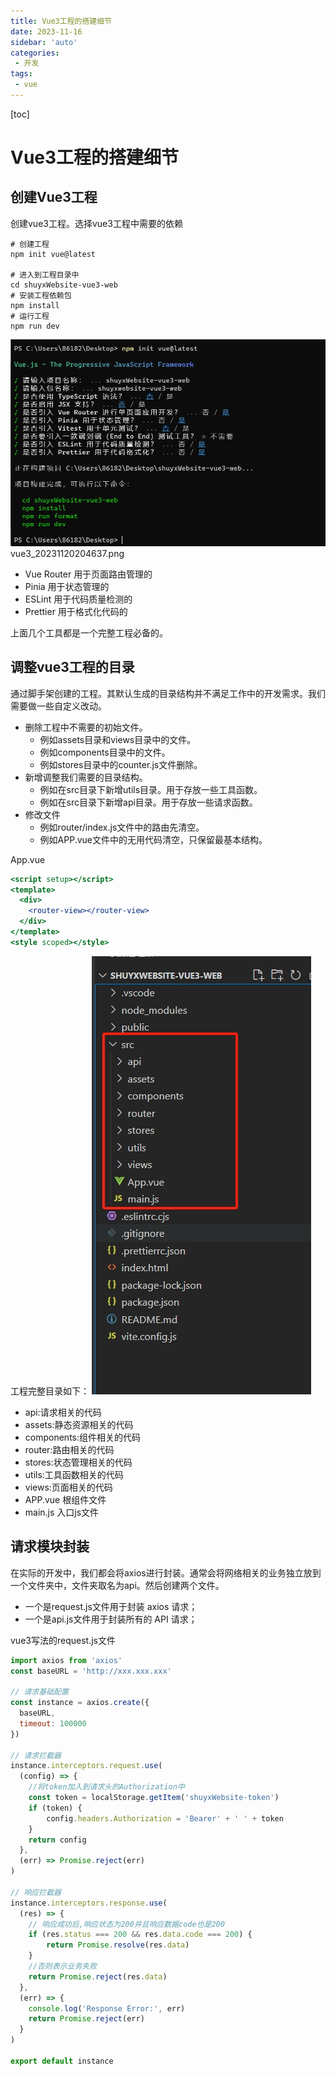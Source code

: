 ```yaml
---
title: Vue3工程的搭建细节
date: 2023-11-16
sidebar: 'auto'
categories: 
 - 开发
tags:
 - vue
---
```


[toc]

# Vue3工程的搭建细节

## 创建Vue3工程

创建vue3工程。选择vue3工程中需要的依赖

```shell
# 创建工程
npm init vue@latest

# 进入到工程目录中
cd shuyxWebsite-vue3-web
# 安装工程依赖包
npm install
# 运行工程
npm run dev
```

![vue3_20231120204637.png](../blog_img/vue3_20231120204637.png)
vue3_20231120204637.png

- Vue Router 用于页面路由管理的
- Pinia 用于状态管理的
- ESLint 用于代码质量检测的
- Prettier 用于格式化代码的

上面几个工具都是一个完整工程必备的。

## 调整vue3工程的目录

通过脚手架创建的工程。其默认生成的目录结构并不满足工作中的开发需求。我们需要做一些自定义改动。

- 删除工程中不需要的初始文件。
  - 例如assets目录和views目录中的文件。
  - 例如components目录中的文件。
  - 例如stores目录中的counter.js文件删除。
- 新增调整我们需要的目录结构。
  - 例如在src目录下新增utils目录。用于存放一些工具函数。
  - 例如在src目录下新增api目录。用于存放一些请求函数。
- 修改文件
  - 例如router/index.js文件中的路由先清空。
  - 例如APP.vue文件中的无用代码清空，只保留最基本结构。 

App.vue
```jsx
<script setup></script>
<template>
  <div>
    <router-view></router-view>
  </div>
</template>
<style scoped></style>
```

工程完整目录如下：
![vue3_20231120214737.png](../blog_img/vue3_20231120214737.png)

- api:请求相关的代码
- assets:静态资源相关的代码
- components:组件相关的代码
- router:路由相关的代码
- stores:状态管理相关的代码
- utils:工具函数相关的代码
- views:页面相关的代码
- APP.vue 根组件文件
- main.js 入口js文件


## 请求模块封装

在实际的开发中，我们都会将axios进行封装。通常会将网络相关的业务独立放到一个文件夹中，文件夹取名为api。然后创建两个文件。
- 一个是request.js文件用于封装 axios 请求；
- 一个是api.js文件用于封装所有的 API 请求；

vue3写法的request.js文件
```js
import axios from 'axios'
const baseURL = 'http://xxx.xxx.xxx'

// 请求基础配置
const instance = axios.create({
  baseURL,
  timeout: 100000
})

// 请求拦截器
instance.interceptors.request.use(
  (config) => {
    //将token加入到请求头的Authorization中
    const token = localStorage.getItem('shuyxWebsite-token')
    if (token) {
        config.headers.Authorization = 'Bearer' + ' ' + token
    }
    return config
  },
  (err) => Promise.reject(err)
)

// 响应拦截器
instance.interceptors.response.use(
  (res) => {
    // 响应成功后,响应状态为200并且响应数据code也是200
    if (res.status === 200 && res.data.code === 200) {
        return Promise.resolve(res.data)
    }
    //否则表示业务失败
    return Promise.reject(res.data)
  },
  (err) => {
    console.log('Response Error:', err)
    return Promise.reject(err)
  }
)

export default instance

```

